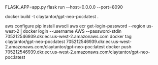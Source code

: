 FLASK_APP=app.py flask run --host=0.0.0.0 --port=8090


docker build -t claytantor/gpt-neo-poc:latest .


aws configure
pip install awscli
aws ecr get-login-password --region us-west-2 | docker login --username AWS --password-stdin 705212546939.dkr.ecr.us-west-2.amazonaws.com
docker tag claytantor/gpt-neo-poc:latest 705212546939.dkr.ecr.us-west-2.amazonaws.com/claytantor/gpt-neo-poc:latest
docker push 705212546939.dkr.ecr.us-west-2.amazonaws.com/claytantor/gpt-neo-poc:latest
